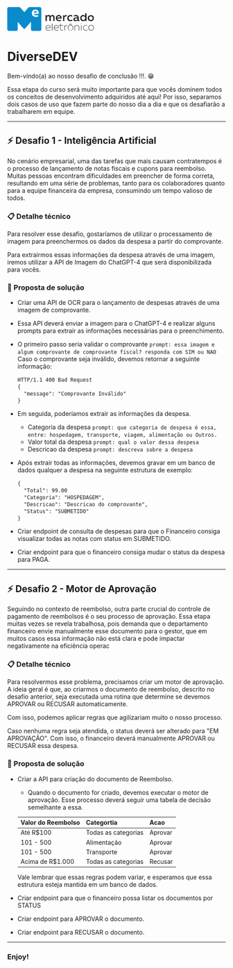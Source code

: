 <img src="me.svg" width="200" alt="ME">

# DiverseDEV

Bem-vindo(a) ao nosso desafio de conclusão !!!. :grin:

Essa etapa do curso será muito importante para que vocês dominem todos os conceitos de desenvolvimento adquiridos até aqui! Por isso, separamos dois casos de uso que fazem parte do nosso dia a dia e que os desafiarão a trabalharem em equipe.

---
## :zap: Desafio 1 - Inteligência Artificial
No cenário empresarial, uma das tarefas que mais causam contratempos é o processo de lançamento de notas fiscais e cupons para reembolso. Muitas pessoas encontram dificuldades em preencher de forma correta, resultando em uma série de problemas, tanto para os colaboradores quanto para a equipe financeira da empresa, consumindo um tempo valioso de todos.

### :clipboard: Detalhe técnico
Para resolver esse desafio, gostaríamos de utilizar o processamento de imagem para preenchermos os dados da despesa a partir do comprovante.

Para extrairmos essas informações da despesa através de uma imagem, iremos utilizar a API de Imagem do ChatGPT-4 que será disponibilizada para vocês.

### :rocket: Proposta de solução

* Criar uma API de OCR para o lançamento de despesas através de uma imagem de comprovante.

* Essa API deverá enviar a imagem para o ChatGPT-4 e realizar alguns prompts para extrair as informações necessárias para o preenchimento.

* O primeiro passo seria validar o comprovante
    ``prompt: essa imagem e algum comprovante de comprovante fiscal? responda com SIM ou NAO``
  Caso o comprovante seja inválido, devemos retornar a seguinte informação:
  
  ```
  HTTP/1.1 400 Bad Request
  {
    "message": "Comprovante Inválido"
  }
  ```
* Em seguida, poderíamos extrair as informações da despesa.
  * Categoria da despesa
    ``prompt: que categoria de despesa é essa, entre: hospedagem, transporte, viagem, alimentação ou Outros.``   
  * Valor total da despesa
    ``prompt: qual o valor dessa despesa``
  * Descricao da despesa
    ``prompt: descreva sobre a despesa``

* Após extrair todas as informações, devemos gravar em um banco de dados qualquer a despesa na seguinte estrutura de exemplo:
  ```
  {
    "Total": 99.00
    "Categoria": "HOSPEDAGEM",
    "Descricao": "Descricao do comprovante",
    "Status": "SUBMETIDO"
  }
  ```
* Criar endpoint de consulta de despesas para que o Financeiro consiga visualizar todas as notas com status em SUBMETIDO.
* Criar endpoint para que o financeiro consiga mudar o status da despesa para PAGA.

---

## :zap: Desafio 2 - Motor de Aprovação
Seguindo no contexto de reembolso, outra parte crucial do controle de pagamento de reembolsos é o seu processo de aprovação.
Essa etapa muitas vezes se revela trabalhosa, pois demanda que o departamento financeiro envie manualmente esse documento para o gestor, que em muitos casos essa informação não está clara e pode impactar negativamente na eficiência operac

### :clipboard: Detalhe técnico
Para resolvermos esse problema, precisamos criar um motor de aprovação.
A ideia geral é que, ao criarmos o documento de reembolso, descrito no desafio anterior, seja executada uma rotina que determine se devemos APROVAR ou RECUSAR automaticamente.

Com isso, podemos aplicar regras que agilizariam muito o nosso processo.

Caso nenhuma regra seja atendida, o status deverá ser alterado para "EM APROVAÇÃO". 
Com isso, o financeiro deverá manualmente APROVAR ou RECUSAR essa despesa.

### :rocket: Proposta de solução
* Criar a API para criação do documento de Reembolso.
  * Quando o documento for criado, devemos executar o motor de aprovação.
  Esse processo deverá seguir uma tabela de decisão semelhante a essa.

   | Valor do Reembolso| Categortia            | Acao    |
   |-|-|-|
   | Até R$100	       | Todas as categorias   | Aprovar
   | 101 - 500	       | Alimentação           | Aprovar | 
   | 101 - 500		     | Transporte            | Aprovar |
   | Acima de R$1.000	 | Todas as categorias	 | Recusar |
  
  Vale lembrar que essas regras podem variar, e esperamos que essa estrutura esteja mantida em um banco de dados.

* Criar endpoint para que o financeiro possa listar os documentos por STATUS
* Criar endpoint para APROVAR o documento.
* Criar endpoint para RECUSAR o documento.

---

### Enjoy!